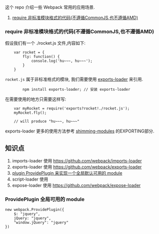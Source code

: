 这个 repo 介绍一些 Webpack 常用的应用场景.

1. [require 非标准模块格式的代码(不遵循CommonJS,也不遵循AMD)](#require-非-标-准-模-块-格-式-的-代-码-(-不-遵-循-commonjs-,-也-不-遵-循-amd-))

### require 非标准模块格式的代码(不遵循CommonJS,也不遵循AMD)

假设我们有一个 ./rocket.js 文件,内容如下:

```
    var rocket = {
        fly: function() {
            console.log('hu~~~, hu~~~');
        }
    }
```

`rocket.js` 属于非标准格式的模块, 我们需要使用 [exports-loader](https://github.com/webpack/exports-loader) 来引用.

            npm install exports-loader; // 安装 exports-loader
            
在需要使用的地方只需要这样写:

```
    var myRocket = require('exports?rocket!./rocket.js');
    myRocket.fly();   
    
    // will produce "hu~~~, hu~~~"
```
    
exports-loader 更多的使用方法参考 [shimming-modules](https://webpack.github.io/docs/shimming-modules.html) 的EXPORTING部分.









## 知识点
1. imports-loader 使用 https://github.com/webpack/imports-loader
2. exports-loader 使用 https://github.com/webpack/exports-loader
3. [plugin ProvidePlugin 来实现一个全局默认可用的 module](globalPlugin)
4. script-loader 使用 
5. expose-loader 使用 https://github.com/webpack/expose-loader

### <a name="globalPlugin"></a> ProvidePlugin 全局可用的 module

```
new webpack.ProvidePlugin({
    $: "jquery",
    jQuery: "jquery",
    "window.jQuery": "jquery"
})
```





